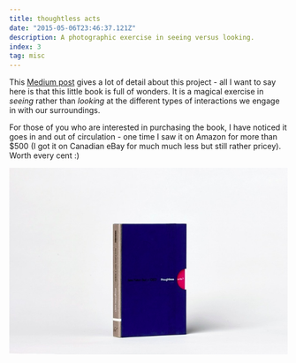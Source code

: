 ```yaml
---
title: thoughtless acts
date: "2015-05-06T23:46:37.121Z"
description: A photographic exercise in seeing versus looking.
index: 3
tag: misc
---
```


This <a href="https://blog.interactivethings.com/thoughtless-acts-962a824bb0b5" target="_blank">Medium post</a> gives a lot of detail about this project - all I want to say here is that this little book is full of wonders. It is a magical exercise in *seeing* rather than *looking* at the different types of interactions we engage in with our surroundings.

For those of you who are interested in purchasing the book, I have noticed it goes in and out of circulation - one time I saw it on Amazon for more than $500 (I got it on Canadian eBay for much much less but still rather pricey). Worth every cent :)

![altcaption](1.png)
